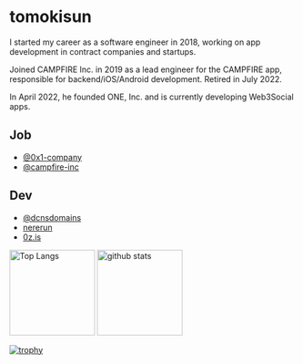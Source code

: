 # tomokisun

I started my career as a software engineer in 2018, working on app development in contract companies and startups. 

Joined CAMPFIRE Inc. in 2019 as a lead engineer for the CAMPFIRE app, responsible for backend/iOS/Android development. Retired in July 2022.

In April 2022, he founded ONE, Inc. and is currently developing Web3Social apps.

## Job
- [@0x1-company](https://github.com/0x1-company)
- [@campfire-inc](https://github.com/campfire-inc)

## Dev
- [@dcnsdomains](https://github.com/dcnsdomains)
- [nererun](https://github.com/0x1-company/nererun)
- [0z.is](https://github.com/0x1-company/0z.is)

<p align="left"> 
  <img alt="Top Langs" height="150px" src="https://github-readme-stats.vercel.app/api/top-langs/?username=tomokisun&layout=compact&count_private=true&show_icons=true&theme=onedark" />
  <img alt="github stats" height="150px" src="https://github-readme-stats.vercel.app/api?username=tomokisun&count_private=true&show_icons=true&show_icons=true&theme=onedark" />
</p>

[![trophy](https://github-profile-trophy.vercel.app/?username=tomokisun&theme=onedark&column=7
)](https://github.com/ryo-ma/github-profile-trophy)
